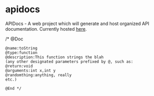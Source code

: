 apidocs
=======

APIDocs - A web project which will generate and host organized API documentation. Currently hosted <a href=https://apidocs-jslone.rhcloud.com/>here</a>.

/* @Doc

    @name:toString
    @type:function
    @description:This function strings the blah
    (any other designated parameters prefixed by @, such as:
    @return:void
    @arguments:int x,int y
    @randomthing:anything, really
    etc.)

    @End */
